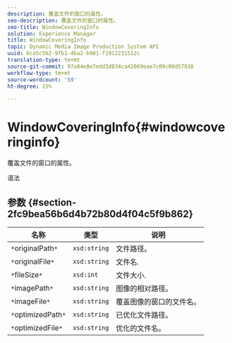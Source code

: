 ```yaml
---
description: 覆盖文件的窗口的属性。
seo-description: 覆盖文件的窗口的属性。
seo-title: WindowCoveringInfo
solution: Experience Manager
title: WindowCoveringInfo
topic: Dynamic Media Image Production System API
uuid: 6ca5c5b2-9fb1-4ba2-b981-f1912231512c
translation-type: tm+mt
source-git-commit: 97a84e8e7edd3d834ca42069eae7c09c00d57938
workflow-type: tm+mt
source-wordcount: '59'
ht-degree: 15%

---
```



# WindowCoveringInfo{#windowcoveringinfo}

覆盖文件的窗口的属性。

语法

## 参数 {#section-2fc9bea56b6d4b72b80d4f04c5f9b862}

| 名称 | 类型 | 说明 |
|---|---|---|
| `*`originalPath`*` | `xsd:string` | 文件路径。 |
| `*`originalFile`*` | `xsd:string` | 文件名. |
| `*`fileSize`*` | `xsd:int` | 文件大小. |
| `*`imagePath`*` | `xsd:string` | 图像的相对路径。 |
| `*`imageFile`*` | `xsd:string` | 覆盖图像的窗口的文件名。 |
| `*`optimizedPath`*` | `xsd:string` | 已优化文件路径。 |
| `*`optimizedFile`*` | `xsd:string` | 优化的文件名。 |

